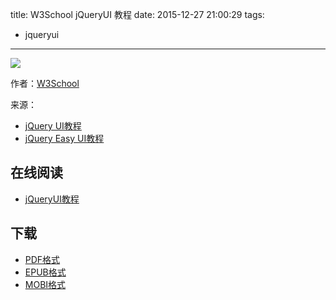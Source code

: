 title: W3School jQueryUI 教程
date: 2015-12-27 21:00:29
tags:
  - jqueryui
---

![](https://ek8whxe.cloudimg.io/s/width/226/https://www.gitbook.com/cover/book/wizardforcel/w3school-jqui.jpg?build=1450418761090&v=12.0.2)

作者：[W3School](http://www.w3cschool.cc)

来源：

* [jQuery UI教程](http://www.w3cschool.cc/jqueryui/jqueryui-tutorial.html)
* [jQuery Easy UI教程](http://www.w3cschool.cc/jeasyui/jqueryeasyui-tutorial.html)

<!--more-->

## 在线阅读 ##

* [jQueryUI教程](https://www.gitbook.com/book/wizardforcel/w3school-jqui/details)

## 下载 ##

* [PDF格式](https://www.gitbook.com/download/pdf/book/wizardforcel/w3school-jqui)
* [EPUB格式](https://www.gitbook.com/download/epub/book/wizardforcel/w3school-jqui)
* [MOBI格式](https://www.gitbook.com/download/mobi/book/wizardforcel/w3school-jqui)